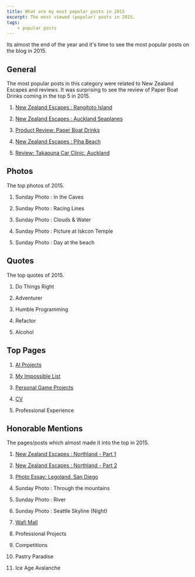 ```yaml
---
title: What are my most popular posts in 2015
excerpt: The most viewed (popular) posts in 2015.
tags:
    - popular posts
---
```


Its almost the end of the year and it's time to see the most popular posts on the blog in 2015.

## General

The most popular posts in this category were related to New Zealand Escapes and reviews. It was surprising to see the review of Paper Boat Drinks coming in the top 5 in 2015.

1. [New Zealand Escapes : Rangitoto Island](./new-zealand-escapes-rangitoto-island)

1. [New Zealand Escapes : Auckland Seaplanes](./new-zealand-escapes-auckland-seaplanes)

1. [Product Review: Paper Boat Drinks](./product-review-paper-boat-drinks)

1. [New Zealand Escapes : Piha Beach](./new-zealand-escapes-piha-beach)

1. [Review: Takapuna Car Clinic, Auckland](./review-takapuna-car-clinic-auckland)

## Photos

The top photos of 2015.

1. Sunday Photo : In the Caves

1. Sunday Photo : Racing Lines

1. Sunday Photo : Clouds & Water

1. Sunday Photo : Picture at Iskcon Temple

1. Sunday Photo : Day at the beach

## Quotes

The top quotes of 2015.

1. Do Things Right

1. Adventurer

1. Humble Programming

1. Refactor

1. Alcohol

## Top Pages

1. [AI Projects](/cv/ai-projects)

1. [My Impossible List](/impossible-list)

1. [Personal Game Projects](/cv/personal-game-projects)

1. [CV](/cv)

1. Professional Experience

## Honorable Mentions

The pages/posts which almost made it into the top in 2015.

1. [New Zealand Escapes : Northland - Part 1](./new-zealand-escapes-northland-part-1)

2. [New Zealand Escapes : Northland - Part 2](./new-zealand-escapes-northland-part-2)

3. [Photo Essay: Legoland, San Diego](./photo-essay-legoland-san-diego)

4. Sunday Photo : Through the mountains

5. Sunday Photo : River

6. Sunday Photo : Seattle Skyline (Night)

7. [Wafi Mall](./wafi-mall)

8. Professional Projects

9. Competitions

10. Pastry Paradise

11. Ice Age Avalanche
